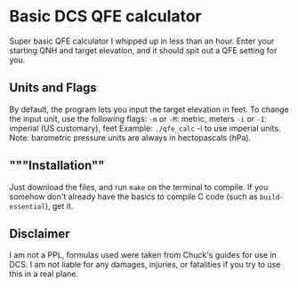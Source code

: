 # Basic DCS QFE calculator

Super basic QFE calculator I whipped up in less than an hour. Enter your starting QNH and target elevation, and it should spit out a QFE setting for you.

## Units and Flags

By default, the program lets you input the target elevation in feet. To change the input unit, use the following flags:
 `-m` or `-M`: metric, meters
 `-i` or `-I`: imperial (US customary), feet
Example:
`./qfe_calc` -i to use imperial units.
Note: barometric pressure units are always in hectopascals (hPa).

## """Installation""

Just download the files, and run `make` on the terminal to compile.
If you somehow don't already have the basics to compile C code (such as `build-essential`), get it.

## Disclaimer

I am not a PPL, formulas used were taken from Chuck's guides for use in DCS. I am not liable for any damages, injuries, or fatalities if you try to use this in a real plane.
